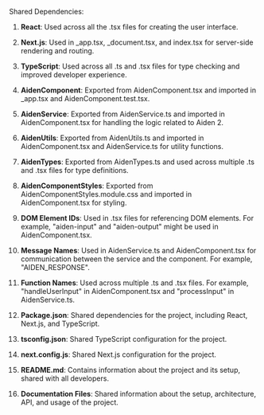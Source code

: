 Shared Dependencies:

1. **React**: Used across all the .tsx files for creating the user interface.

2. **Next.js**: Used in _app.tsx, _document.tsx, and index.tsx for server-side rendering and routing.

3. **TypeScript**: Used across all .ts and .tsx files for type checking and improved developer experience.

4. **AidenComponent**: Exported from AidenComponent.tsx and imported in _app.tsx and AidenComponent.test.tsx.

5. **AidenService**: Exported from AidenService.ts and imported in AidenComponent.tsx for handling the logic related to Aiden 2.

6. **AidenUtils**: Exported from AidenUtils.ts and imported in AidenComponent.tsx and AidenService.ts for utility functions.

7. **AidenTypes**: Exported from AidenTypes.ts and used across multiple .ts and .tsx files for type definitions.

8. **AidenComponentStyles**: Exported from AidenComponentStyles.module.css and imported in AidenComponent.tsx for styling.

9. **DOM Element IDs**: Used in .tsx files for referencing DOM elements. For example, "aiden-input" and "aiden-output" might be used in AidenComponent.tsx.

10. **Message Names**: Used in AidenService.ts and AidenComponent.tsx for communication between the service and the component. For example, "AIDEN_RESPONSE".

11. **Function Names**: Used across multiple .ts and .tsx files. For example, "handleUserInput" in AidenComponent.tsx and "processInput" in AidenService.ts.

12. **Package.json**: Shared dependencies for the project, including React, Next.js, and TypeScript.

13. **tsconfig.json**: Shared TypeScript configuration for the project.

14. **next.config.js**: Shared Next.js configuration for the project.

15. **README.md**: Contains information about the project and its setup, shared with all developers.

16. **Documentation Files**: Shared information about the setup, architecture, API, and usage of the project.